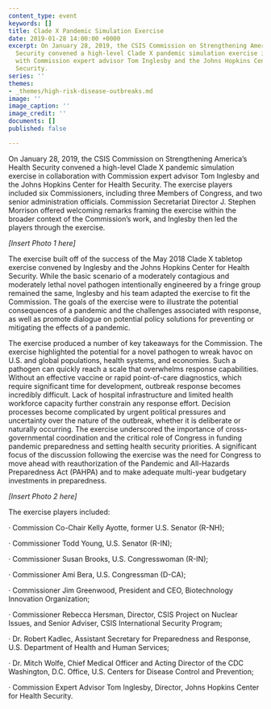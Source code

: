 ```yaml
---
content_type: event
keywords: []
title: Clade X Pandemic Simulation Exercise
date: 2019-01-28 14:00:00 +0000
excerpt: On January 28, 2019, the CSIS Commission on Strengthening America’s Health
  Security convened a high-level Clade X pandemic simulation exercise in collaboration
  with Commission expert advisor Tom Inglesby and the Johns Hopkins Center for Health
  Security.
series: ''
themes:
- _themes/high-risk-disease-outbreaks.md
image: ''
image_caption: ''
image_credit: ''
documents: []
published: false

---
```

On January 28, 2019, the CSIS Commission on Strengthening America’s Health Security convened a high-level Clade X pandemic simulation exercise in collaboration with Commission expert advisor Tom Inglesby and the Johns Hopkins Center for Health Security. The exercise players included six Commissioners, including three Members of Congress, and two senior administration officials. Commission Secretariat Director J. Stephen Morrison offered welcoming remarks framing the exercise within the broader context of the Commission’s work, and Inglesby then led the players through the exercise.

_\[Insert Photo 1 here\]_

The exercise built off of the success of the May 2018 Clade X tabletop exercise convened by Inglesby and the Johns Hopkins Center for Health Security. While the basic scenario of a moderately contagious and moderately lethal novel pathogen intentionally engineered by a fringe group remained the same, Inglesby and his team adapted the exercise to fit the Commission. The goals of the exercise were to illustrate the potential consequences of a pandemic and the challenges associated with response, as well as promote dialogue on potential policy solutions for preventing or mitigating the effects of a pandemic.

The exercise produced a number of key takeaways for the Commission. The exercise highlighted the potential for a novel pathogen to wreak havoc on U.S. and global populations, health systems, and economies. Such a pathogen can quickly reach a scale that overwhelms response capabilities. Without an effective vaccine or rapid point-of-care diagnostics, which require significant time for development, outbreak response becomes incredibly difficult. Lack of hospital infrastructure and limited health workforce capacity further constrain any response effort. Decision processes become complicated by urgent political pressures and uncertainty over the nature of the outbreak, whether it is deliberate or naturally occurring. The exercise underscored the importance of cross-governmental coordination and the critical role of Congress in funding pandemic preparedness and setting health security priorities. A significant focus of the discussion following the exercise was the need for Congress to move ahead with reauthorization of the Pandemic and All-Hazards Preparedness Act (PAHPA) and to make adequate multi-year budgetary investments in preparedness.

_\[Insert Photo 2 here\]_

The exercise players included:

· Commission Co-Chair Kelly Ayotte, former U.S. Senator (R-NH);

· Commissioner Todd Young, U.S. Senator (R-IN);

· Commissioner Susan Brooks, U.S. Congresswoman (R-IN);

· Commissioner Ami Bera, U.S. Congressman (D-CA);

· Commissioner Jim Greenwood, President and CEO, Biotechnology Innovation Organization;

· Commissioner Rebecca Hersman, Director, CSIS Project on Nuclear Issues, and Senior Adviser, CSIS International Security Program;

· Dr. Robert Kadlec, Assistant Secretary for Preparedness and Response, U.S. Department of Health and Human Services;

· Dr. Mitch Wolfe, Chief Medical Officer and Acting Director of the CDC Washington, D.C. Office, U.S. Centers for Disease Control and Prevention;

· Commission Expert Advisor Tom Inglesby, Director, Johns Hopkins Center for Health Security.